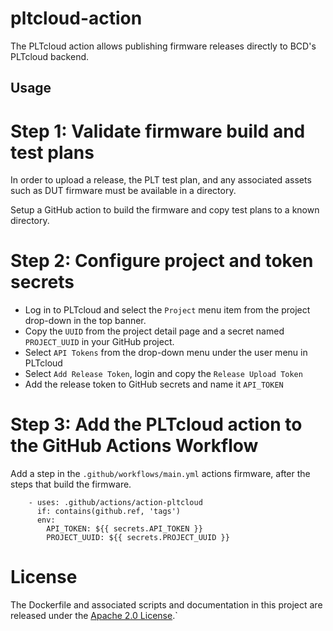 # pltcloud-action

The PLTcloud action allows publishing firmware releases directly
to BCD's PLTcloud backend.

## Usage

Step 1: Validate firmware build and test plans
==============================================

In order to upload a release, the PLT test plan, and any associated assets
such as DUT firmware must be available in a directory.

Setup a GitHub action to build the firmware and copy test plans
to a known directory.

Step 2: Configure project and token secrets
===========================================

- Log in to PLTcloud and select the `Project` menu item from the project drop-down in the top banner.
- Copy the ``UUID`` from the project detail page and a secret named ``PROJECT_UUID`` in your GitHub project.
- Select ``API Tokens`` from the drop-down menu under the user menu in PLTcloud
- Select ``Add Release Token``, login and copy the ``Release Upload Token``
- Add the release token to GitHub secrets and name it ``API_TOKEN``

Step 3: Add the PLTcloud action to the GitHub Actions Workflow
==============================================================


Add a step in the ``.github/workflows/main.yml`` actions firmware,
after the steps that build the firmware.

```
    - uses: .github/actions/action-pltcloud
      if: contains(github.ref, 'tags')
      env:
        API_TOKEN: ${{ secrets.API_TOKEN }}
        PROJECT_UUID: ${{ secrets.PROJECT_UUID }}
```


# License

The Dockerfile and associated scripts and documentation in this project are released under the [Apache 2.0 License](LICENSE).`
